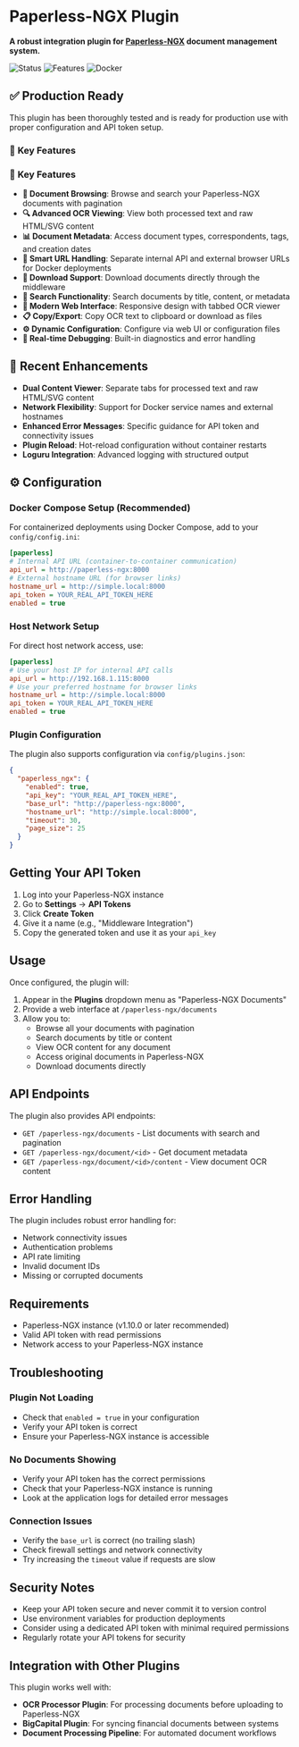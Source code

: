 # Paperless-NGX Plugin

**A robust integration plugin for [Paperless-NGX](https://github.com/paperless-ngx/paperless-ngx) document management system.**

![Status](https://img.shields.io/badge/status-stable-green.svg)
![Features](https://img.shields.io/badge/features-complete-blue.svg)
![Docker](https://img.shields.io/badge/docker-ready-blue.svg)

## ✅ **Production Ready**

This plugin has been thoroughly tested and is ready for production use with proper configuration and API token setup.

### 🌟 **Key Features**

### 🌟 **Key Features**

- **📄 Document Browsing**: Browse and search your Paperless-NGX documents with pagination
- **🔍 Advanced OCR Viewing**: View both processed text and raw HTML/SVG content
- **📊 Document Metadata**: Access document types, correspondents, tags, and creation dates
- **🔗 Smart URL Handling**: Separate internal API and external browser URLs for Docker deployments
- **💾 Download Support**: Download documents directly through the middleware
- **🔎 Search Functionality**: Search documents by title, content, or metadata
- **📱 Modern Web Interface**: Responsive design with tabbed OCR viewer
- **📋 Copy/Export**: Copy OCR text to clipboard or download as files
- **⚙️ Dynamic Configuration**: Configure via web UI or configuration files
- **🔧 Real-time Debugging**: Built-in diagnostics and error handling

## 🚀 **Recent Enhancements**

- **Dual Content Viewer**: Separate tabs for processed text and raw HTML/SVG content
- **Network Flexibility**: Support for Docker service names and external hostnames
- **Enhanced Error Messages**: Specific guidance for API token and connectivity issues
- **Plugin Reload**: Hot-reload configuration without container restarts
- **Loguru Integration**: Advanced logging with structured output

## ⚙️ **Configuration**

### Docker Compose Setup (Recommended)

For containerized deployments using Docker Compose, add to your `config/config.ini`:

```ini
[paperless]
# Internal API URL (container-to-container communication)
api_url = http://paperless-ngx:8000
# External hostname URL (for browser links)
hostname_url = http://simple.local:8000
api_token = YOUR_REAL_API_TOKEN_HERE
enabled = true
```

### Host Network Setup

For direct host network access, use:

```ini
[paperless]
# Use your host IP for internal API calls
api_url = http://192.168.1.115:8000
# Use your preferred hostname for browser links
hostname_url = http://simple.local:8000
api_token = YOUR_REAL_API_TOKEN_HERE
enabled = true
```

### Plugin Configuration

The plugin also supports configuration via `config/plugins.json`:

```json
{
  "paperless_ngx": {
    "enabled": true,
    "api_key": "YOUR_REAL_API_TOKEN_HERE",
    "base_url": "http://paperless-ngx:8000",
    "hostname_url": "http://simple.local:8000",
    "timeout": 30,
    "page_size": 25
  }
}
```

## Getting Your API Token

1. Log into your Paperless-NGX instance
2. Go to **Settings** → **API Tokens**
3. Click **Create Token**
4. Give it a name (e.g., "Middleware Integration")
5. Copy the generated token and use it as your `api_key`

## Usage

Once configured, the plugin will:

1. Appear in the **Plugins** dropdown menu as "Paperless-NGX Documents"
2. Provide a web interface at `/paperless-ngx/documents`
3. Allow you to:
   - Browse all your documents with pagination
   - Search documents by title or content
   - View OCR content for any document
   - Access original documents in Paperless-NGX
   - Download documents directly

## API Endpoints

The plugin also provides API endpoints:

- `GET /paperless-ngx/documents` - List documents with search and pagination
- `GET /paperless-ngx/document/<id>` - Get document metadata
- `GET /paperless-ngx/document/<id>/content` - View document OCR content

## Error Handling

The plugin includes robust error handling for:

- Network connectivity issues
- Authentication problems
- API rate limiting
- Invalid document IDs
- Missing or corrupted documents

## Requirements

- Paperless-NGX instance (v1.10.0 or later recommended)
- Valid API token with read permissions
- Network access to your Paperless-NGX instance

## Troubleshooting

### Plugin Not Loading
- Check that `enabled = true` in your configuration
- Verify your API token is correct
- Ensure your Paperless-NGX instance is accessible

### No Documents Showing
- Verify your API token has the correct permissions
- Check that your Paperless-NGX instance is running
- Look at the application logs for detailed error messages

### Connection Issues
- Verify the `base_url` is correct (no trailing slash)
- Check firewall settings and network connectivity
- Try increasing the `timeout` value if requests are slow

## Security Notes

- Keep your API token secure and never commit it to version control
- Use environment variables for production deployments
- Consider using a dedicated API token with minimal required permissions
- Regularly rotate your API tokens for security

## Integration with Other Plugins

This plugin works well with:

- **OCR Processor Plugin**: For processing documents before uploading to Paperless-NGX
- **BigCapital Plugin**: For syncing financial documents between systems
- **Document Processing Pipeline**: For automated document workflows
